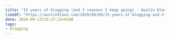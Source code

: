 ```yaml
---
title: "15 years of blogging (and 3 reasons I keep going) - Austin Kleon"
likeOf: "https://austinkleon.com/2020/09/09/15-years-of-blogging-and-3-reasons-to-keep-going/"
date: 2020-09-13T19:27:23+0200
tags:
- blogging
---
```

